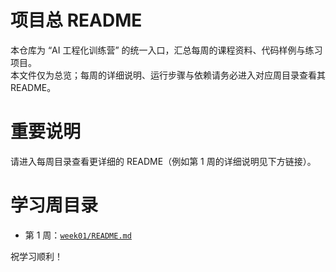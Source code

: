 # 项目总 README

本仓库为 “AI 工程化训练营” 的统一入口，汇总每周的课程资料、代码样例与练习项目。  
本文件仅为总览；每周的详细说明、运行步骤与依赖请务必进入对应周目录查看其 README。

# 重要说明

请进入每周目录查看更详细的 README（例如第 1 周的详细说明见下方链接）。


# 学习周目录
- 第 1 周：[`week01/README.md`](week01/README.md)

祝学习顺利！